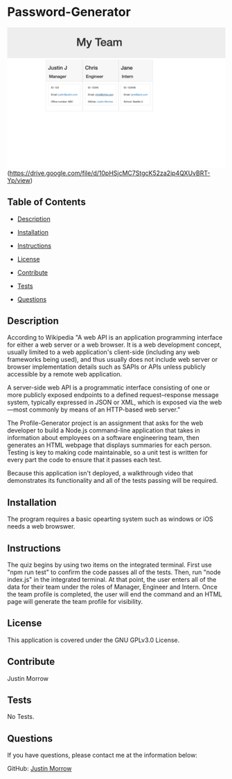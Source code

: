 # Password-Generator
![Thumbnail](./Misc/Screengrab.png)(https://drive.google.com/file/d/10pHSjcMC7StgcK52za2ip4QXUvBRT-Yp/view)
## Table of Contents

- [Description](#Description)

- [Installation](#Installation)

- [Instructions](#Instructions)

- [License](#License)

- [Contribute](#Contribute)

- [Tests](#Tests)

- [Questions](#Questions)

## Description

According to Wikipedia "A web API is an application programming interface for either a web server or a web browser. It is a web development concept, usually limited to a web application's client-side (including any web frameworks being used), and thus usually does not include web server or browser implementation details such as SAPIs or APIs unless publicly accessible by a remote web application.


A server-side web API is a programmatic interface consisting of one or more publicly exposed endpoints to a defined request–response message system, typically expressed in JSON or XML, which is exposed via the web—most commonly by means of an HTTP-based web server."

The Profile-Generator project is an assignment that asks for the web developer to build a Node.js command-line application that takes in information about employees on a software engineering team, then generates an HTML webpage that displays summaries for each person. Testing is key to making code maintainable, so a unit test is written for every part the code to ensure that it passes each test.

Because this application isn't deployed, a walkthrough video that demonstrates its functionality and all of the tests passing will be required. 

## Installation

The program requires a basic opearting system such as windows or iOS needs a web browswer. 

## Instructions

The quiz begins by using two items on the integrated terminal. First use "npm run test" to confirm the code passes all of the tests. Then, run "node index.js" in the integrated terminal. At that point, the user enters all of the data for their team under the roles of Manager, Engineer and Intern. Once the team profile is completed, the user will end the command and an HTML page will generate the team profile for visibility.  

## License

This application is covered under the GNU GPLv3.0 License.

## Contribute

Justin Morrow

## Tests

No Tests.

## Questions

If you have questions, please contact me at the information below:

GitHub: [Justin Morrow](https://github.com/Justin-Morrow)

